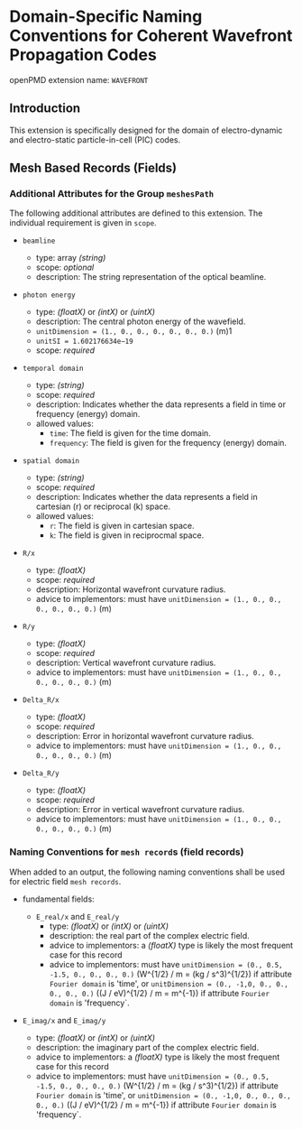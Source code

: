 Domain-Specific Naming Conventions for Coherent Wavefront Propagation Codes
===========================================================================

openPMD extension name: `WAVEFRONT`


Introduction
------------

This extension is specifically designed for the domain of electro-dynamic and
electro-static particle-in-cell (PIC) codes.

Mesh Based Records (Fields)
---------------------------

### Additional Attributes for the Group `meshesPath`

The following additional attributes are defined to this extension.
The individual requirement is given in `scope`.

  - `beamline`
    - type: array *(string)*
    - scope: *optional*
    - description: The string representation of the optical beamline.

  - `photon energy`
    - type: *(floatX)* or *(intX)* or *(uintX)*
    - description: The central photon energy of the wavefield.
    - `unitDimension = (1., 0., 0., 0., 0., 0., 0.)` (m)1
    - `unitSI = 1.602176634e−19`
    - scope: *required*

  - `temporal domain`
    - type: *(string)*
    - scope: *required*
    - description: Indicates whether the data represents a field in time or
      frequency (energy) domain.
    - allowed values:
      - `time`: The field is given for the time domain.
      - `frequency`: The field is given for the frequency (energy) domain.

  - `spatial domain`
    - type: *(string)*
    - scope: *required*
    - description: Indicates whether the data represents a field in cartesian
      (r) or reciprocal (k) space.
    - allowed values:
      - `r`: The field is given in cartesian space.
      - `k`: The field is given in reciprocmal space.

  - `R/x`
    - type: *(floatX)*
    - scope: *required*
    - description: Horizontal wavefront curvature radius.
    - advice to implementors: must have
                              `unitDimension = (1., 0., 0., 0., 0., 0., 0.)`
                              (m)

  - `R/y`
    - type: *(floatX)*
    - scope: *required*
    - description: Vertical wavefront curvature radius.
    - advice to implementors: must have
                              `unitDimension = (1., 0., 0., 0., 0., 0., 0.)`
                              (m)

  - `Delta_R/x`
    - type: *(floatX)*
    - scope: *required*
    - description: Error in horizontal wavefront curvature radius.
    - advice to implementors: must have
                              `unitDimension = (1., 0., 0., 0., 0., 0., 0.)`
                              (m)

  - `Delta_R/y`
    - type: *(floatX)*
    - scope: *required*
    - description: Error in vertical wavefront curvature radius.
    - advice to implementors: must have
                              `unitDimension = (1., 0., 0., 0., 0., 0., 0.)`
                              (m)


### Naming Conventions for `mesh record`s (field records)

When added to an output, the following naming conventions shall be used for
electric field `mesh records`.

- fundamental fields:
  - `E_real/x` and `E_real/y`
    - type: *(floatX)* or *(intX)* or *(uintX)*
    - description: the real part of the complex electric field.
    - advice to implementors: a *(floatX)* type is likely the most frequent case
                              for this record
    - advice to implementors: must have
                              `unitDimension = (0., 0.5, -1.5, 0., 0., 0., 0.)`
                              (W^{1/2} / m = (kg / s^3)^{1/2})
                              if attribute `Fourier domain` is 'time', or
                              `unitDimension = (0., -1,0, 0., 0., 0., 0., 0.)`
                              ((J / eV)^{1/2} / m  = m^{-1})
                              if attribute `Fourier domain` is 'frequency`.
 
 - `E_imag/x` and `E_imag/y`
    - type: *(floatX)* or *(intX)* or *(uintX)*
    - description: the imaginary part of the complex electric field.
    - advice to implementors: a *(floatX)* type is likely the most frequent case
                              for this record
    - advice to implementors: must have
                              `unitDimension = (0., 0.5, -1.5, 0., 0., 0., 0.)`
                              (W^{1/2} / m = (kg / s^3)^{1/2})
                              if attribute `Fourier domain` is 'time', or
                              `unitDimension = (0., -1,0, 0., 0., 0., 0., 0.)`
                              ((J / eV)^{1/2} / m  = m^{-1})
                              if attribute `Fourier domain` is 'frequency`.


